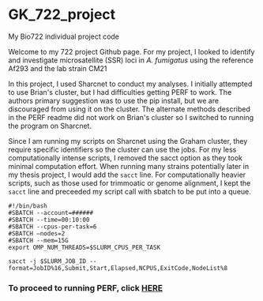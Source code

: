 # GK_722_project
My Bio722 individual project code

Welcome to my 722 project Github page. For my project, I looked to identify and investigate microsatellite (SSR) loci in _A. fumigatus_ using the reference Af293 and the lab strain CM21

In this project, I used Sharcnet to conduct my analyses. I initially attempted to use Brian's cluster, but I had difficulties getting PERF to work. The authors primary suggestion was to use the pip install, but we are discouraged from using it on the cluster. The alternate methods described in the PERF readme did not work on Brian's cluster so I switched to running the program on Sharcnet. 

Since I am running my scripts on Sharcnet using the Graham cluster, they require specific identifiers so the cluster can use the jobs. For my less computationally intense scripts, I removed the sacct option as they took minimal computation effort. When running many strains potentially later in my thesis project, I would add the ```sacct``` line. For computationally heavier scripts, such as those used for trimmoatic or genome alignment, I kept the ```sacct``` line and preceeded my script call with sbatch to be put into a queue.

```{bash}
#!/bin/bash
#SBATCH --account=######
#SBATCH --time=00:10:00
#SBATCH --cpus-per-task=6
#SBATCH —nodes=2
#SBATCH --mem=15G
export OMP_NUM_THREADS=$SLURM_CPUS_PER_TASK

sacct -j $SLURM_JOB_ID --format=JobID%16,Submit,Start,Elapsed,NCPUS,ExitCode,NodeList%8
```
### To proceed to running PERF, click [HERE](https://github.com/GregK10/GK_722_project/blob/main/1_Perf_and_the_reference_genome.md)
